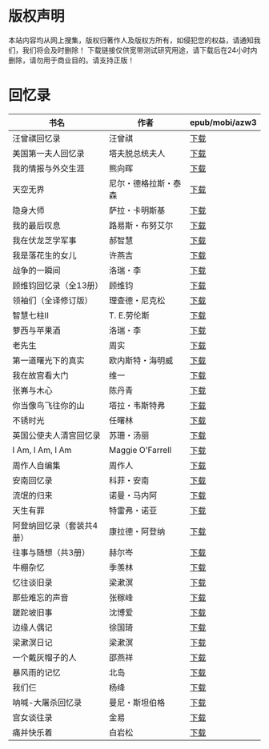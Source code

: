 # 版权声明

本站内容均从网上搜集，版权归著作人及版权方所有，如侵犯您的权益，请通知我们，我们将会及时删除！ 下载链接仅供宽带测试研究用途，请下载后在24小时内删除，请勿用于商业目的。请支持正版！

# 回忆录

| 书名 | 作者 | epub/mobi/azw3 |
| --- | --- | --- |
| 汪曾祺回忆录 | 汪曾祺 | [下载](https://url89.ctfile.com/f/31084289-1375513501-daa881?p=8866) |
| 美国第一夫人回忆录 | 塔夫脱总统夫人 | [下载](https://url89.ctfile.com/f/31084289-1356996388-d1c053?p=8866) |
| 我的情报与外交生涯 | 熊向晖 | [下载](https://url89.ctfile.com/f/31084289-1356990448-11dba0?p=8866) |
| 天空无界 | 尼尔・德格拉斯・泰森 | [下载](链接未找到) |
| 隐身大师 | 萨拉・卡明斯基 | [下载](https://url89.ctfile.com/f/31084289-1356986074-a696da?p=8866) |
| 我的最后叹息 | 路易斯・布努艾尔 | [下载](https://url89.ctfile.com/f/31084289-1356986086-5a0f0e?p=8866) |
| 我在伏龙芝学军事 | 郝智慧 | [下载](https://url89.ctfile.com/f/31084289-1356985660-ec2862?p=8866) |
| 我是落花生的女儿 | 许燕吉 | [下载](https://url89.ctfile.com/f/31084289-1356984751-7442f4?p=8866) |
| 战争的一瞬间 | 洛瑞・李 | [下载](https://url89.ctfile.com/f/31084289-1356983962-13cbc9?p=8866) |
| 顾维钧回忆录（全13册） | 顾维钧 | [下载](https://url89.ctfile.com/f/31084289-1356983332-e78898?p=8866) |
| 领袖们（全译修订版） | 理查德・尼克松 | [下载](https://url89.ctfile.com/f/31084289-1357050649-9ef52e?p=8866) |
| 智慧七柱Ⅱ | T. E.劳伦斯 | [下载](https://url89.ctfile.com/f/31084289-1357046350-539896?p=8866) |
| 萝西与苹果酒 | 洛瑞・李 | [下载](https://url89.ctfile.com/f/31084289-1357045690-dfeb85?p=8866) |
| 老先生 | 周实 | [下载](https://url89.ctfile.com/f/31084289-1357044673-2e0611?p=8866) |
| 第一道曙光下的真实 | 欧内斯特・海明威 | [下载](https://url89.ctfile.com/f/31084289-1357044343-dd516b?p=8866) |
| 我在故宫看大门 | 维一 | [下载](https://url89.ctfile.com/f/31084289-1357044289-c2afc7?p=8866) |
| 张岪与木心 | 陈丹青 | [下载](https://url89.ctfile.com/f/31084289-1357044187-f90d7c?p=8866) |
| 你当像鸟飞往你的山 | 塔拉・韦斯特弗 | [下载](https://url89.ctfile.com/f/31084289-1357044016-523ea4?p=8866) |
| 不锈时光 | 任曙林 | [下载](https://url89.ctfile.com/f/31084289-1357040479-46f77b?p=8866) |
| 英国公使夫人清宫回忆录 | 苏珊・汤丽 | [下载](https://url89.ctfile.com/f/31084289-1357034767-5ab6e6?p=8866) |
| I Am, I Am, I Am | Maggie O'Farrell | [下载](https://url89.ctfile.com/f/31084289-1357034404-5f9292?p=8866) |
| 周作人自编集 | 周作人 | [下载](https://url89.ctfile.com/f/31084289-1357034128-6c7435?p=8866) |
| 安南回忆录 | 科菲・安南 | [下载](https://url89.ctfile.com/f/31084289-1357032844-1da8c4?p=8866) |
| 流氓的归来 | 诺曼・马内阿 | [下载](https://url89.ctfile.com/f/31084289-1357032382-2de8ce?p=8866) |
| 天生有罪 | 特雷弗・诺亚 | [下载](https://url89.ctfile.com/f/31084289-1357031266-3e9d43?p=8866) |
| 阿登纳回忆录（套装共4册） | 康拉德・阿登纳 | [下载](https://url89.ctfile.com/f/31084289-1357030675-2fceb9?p=8866) |
| 往事与随想（共3册） | 赫尔岑 | [下载](https://url89.ctfile.com/f/31084289-1357024804-92f35d?p=8866) |
| 牛棚杂忆 | 季羡林 | [下载](https://url89.ctfile.com/f/31084289-1357024243-42d4fc?p=8866) |
| 忆往谈旧录 | 梁漱溟 | [下载](https://url89.ctfile.com/f/31084289-1357022128-096f75?p=8866) |
| 那些难忘的声音 | 张稼峰 | [下载](https://url89.ctfile.com/f/31084289-1357017289-27536c?p=8866) |
| 蹉跎坡旧事 | 沈博爱 | [下载](https://url89.ctfile.com/f/31084289-1357017268-d0dff9?p=8866) |
| 边缘人偶记 | 徐国琦 | [下载](https://url89.ctfile.com/f/31084289-1357016278-c6fdd0?p=8866) |
| 梁漱溟日记 | 梁漱溟 | [下载](https://url89.ctfile.com/f/31084289-1357010896-aa236e?p=8866) |
| 一个戴灰帽子的人 | 邵燕祥 | [下载](https://url89.ctfile.com/f/31084289-1357009354-ecd060?p=8866) |
| 暴风雨的记忆 | 北岛 | [下载](https://url89.ctfile.com/f/31084289-1357008907-8cef4b?p=8866) |
| 我们仨 | 杨绛 | [下载](https://url89.ctfile.com/f/31084289-1357008766-bd7185?p=8866) |
| 呐喊-大屠杀回忆录 | 曼尼・斯坦伯格 | [下载](https://url89.ctfile.com/f/31084289-1357007560-362d82?p=8866) |
| 宫女谈往录 | 金易 | [下载](https://url89.ctfile.com/f/31084289-1357007347-b54fb9?p=8866) |
| 痛并快乐着 | 白岩松 | [下载](https://url89.ctfile.com/f/31084289-1357007059-210539?p=8866) |
